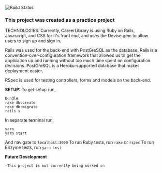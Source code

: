 
![Build Status](https://app.codeship.com/projects/72cf0be0-4fd9-0135-7faf-6279c3a80d3c/status?branch=master)

### This project was created as a practice project

TECHNOLOGIES: Currently, CareerLibrary is using Ruby on Rails, Javascript, and CSS for it's front end, and uses the Devise gem to allow users to sign up and sign in.

Rails was used for the back-end with PostGreSQL as the database. Rails is a convention-over-configuration framework that allowed us to get the application up and running without too much time spent on configuration decisions. PostGreSQL is a Heroku-supported database that makes deployment easier.

RSpec is used for testing controllers, forms and models on the back-end.

**SETUP:**
To get setup run,
```
bundle
rake db:create
rake db:migrate
rails s
```
In separate terminal run,
```
yarn
yarn start
```
And navigate to `localhost:3000`
To run Ruby tests, run `rake` or `rspec`
To run Enzyme tests, run `yarn test`


**Future Development**
```
-This project is not currently being worked on
```
